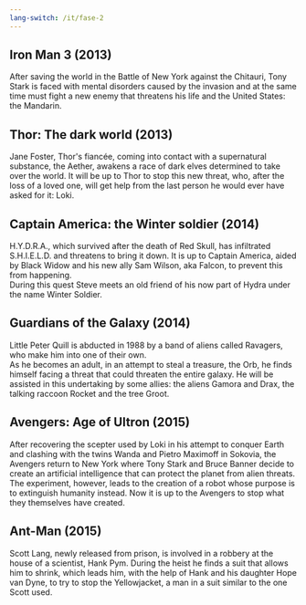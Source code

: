 ```yaml
---
lang-switch: /it/fase-2
---
```

## Iron Man 3 (2013)
After saving the world in the Battle of New York against the Chitauri, Tony Stark is faced with mental disorders caused by the invasion and at the same time must fight a new enemy that threatens his life and the United States: the Mandarin.
## Thor: The dark world (2013)
Jane Foster, Thor's fiancée, coming into contact with a supernatural substance, the Aether, awakens a race of dark elves determined to take over the world. It will be up to Thor to stop this new threat, who, after the loss of a loved one, will get help from the last person he would ever have asked for it: Loki.
## Captain America: the Winter soldier (2014)
H.Y.D.R.A., which survived after the death of Red Skull, has infiltrated S.H.I.E.L.D. and threatens to bring it down. It is up to Captain America, aided by Black Widow and his new ally Sam Wilson, aka Falcon, to prevent this from happening.<br/>
During this quest Steve meets an old friend of his now part of Hydra under the name Winter Soldier.
## Guardians of the Galaxy (2014)
Little Peter Quill is abducted in 1988 by a band of aliens called Ravagers, who make him into one of their own.<br/> 
As he becomes an adult, in an attempt to steal a treasure, the Orb, he finds himself facing a threat that could threaten the entire galaxy.  He will be assisted in this undertaking by some allies: the aliens Gamora and Drax, the talking raccoon Rocket and the tree Groot.
## Avengers: Age of Ultron (2015)
After recovering the scepter used by Loki in his attempt to conquer Earth and clashing with the twins Wanda and Pietro Maximoff in Sokovia, the Avengers return to New York where Tony Stark and Bruce Banner decide to create an artificial intelligence that can protect the planet from alien threats.<br/>
The experiment, however, leads to the creation of a robot whose purpose is to extinguish humanity instead. Now it is up to the Avengers to stop what they themselves have created.
## Ant-Man (2015)
Scott Lang, newly released from prison, is involved in a robbery at the house of a scientist, Hank Pym. During the heist he finds a suit that allows him to shrink, which leads him, with the help of Hank and his daughter Hope van Dyne, to try to stop the Yellowjacket, a man in a suit similar to the one Scott used.